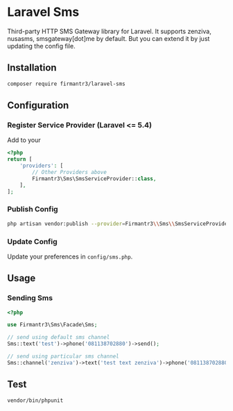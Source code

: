 # Laravel Sms

Third-party HTTP SMS Gateway library for Laravel. It supports zenziva, nusasms, smsgateway[dot]me by default. But you can extend it by just updating the config file.

## Installation

```bash
composer require firmantr3/laravel-sms
```

## Configuration

### Register Service Provider (Laravel <= 5.4)

Add to your

```php
<?php
return [
    'providers': [
        // Other Providers above
        Firmantr3\Sms\SmsServiceProvider::class,
    ],
];
```

### Publish Config

```bash
php artisan vendor:publish --provider=Firmantr3\\Sms\\SmsServiceProvider
```

### Update Config

Update your preferences in `config/sms.php`.

## Usage

### Sending Sms

```php
<?php

use Firmantr3\Sms\Facade\Sms;

// send using default sms channel
Sms::text('test')->phone('081138702880')->send();

// send using particular sms channel
Sms::channel('zenziva')->text('test text zenziva')->phone('081138702880')->send();

```

## Test

```bash
vendor/bin/phpunit
```
